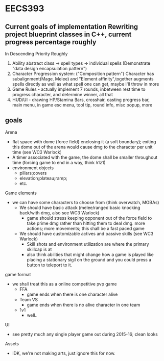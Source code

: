 # EECS393

Current goals of implementation
Rewriting project blueprint classes in C++, current progress percentage roughly
---
In Descending Priority Roughly

1. Ability abstract class -> spell types -> individual spells (Demonstrate "data design encapsulation pattern")
2. Character Progression system: ("Composition pattern") Character has subalignment(Mage, Melee) and "Element affinity",together augments spells directly as well as what spell one can get, maybe I'll throw in more
3. Game Rules - actually implement 7 rounds, inbetween rest time to progress character, and determine winner, all that
4. HUD/UI - drawing HP/Stamina Bars, crosshair, casting progress bar, main menu, in game esc menu, tool tip, round info, misc popup, more





goals
---
Arena
- flat space with dome (force field) enclosing it (a soft boundary); exiting this dome out of the arena would cause dmg to the character per unit time (see WC3 Warlock)
- A timer associated with the game, the dome shall be smaller throughout time (forcing game to end in a way, think h1z1)
- environment objects
  - pillars;covers
  - elevation;plateau;ramp;
  - etc.

Game elements
- we can have some characters to choose from (think overwatch, MOBAs)
  - We should have basic attack (melee/ranged basic knocking back/with dmg, also see WC3 Warlock)
    - game should stress keeping opponent out of the force field to take prime dmg rather than hitting them to deal dmg.
    more actions; more movements; this shall be a fast paced game
  - We should have customizable actives and passive skills (see WC3 Warlock)
    - Skill shots and environment utilization are where the primary skillcap is at
    - also think abilities that might change how a game is played
    like placing a stationary sigil on the ground and you could press a button to teleport to it. 


game format
- we shall treat this as a online competitive pvp game
  - FFA
    - game ends when there is one character alive
  - Team VS
    - game ends when there is no alive character in one team
  - 1v1
    - well.. 
  
UI
- see pretty much any single player game out during 2015-16; clean looks 

Assets
- IDK, we're not making arts, just ignore this for now.
  
